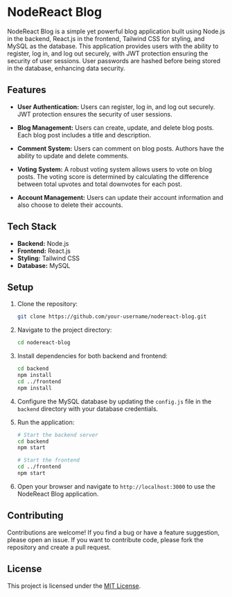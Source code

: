 # NodeReact Blog

NodeReact Blog is a simple yet powerful blog application built using Node.js in the backend, React.js in the frontend, Tailwind CSS for styling, and MySQL as the database. This application provides users with the ability to register, log in, and log out securely, with JWT protection ensuring the security of user sessions. User passwords are hashed before being stored in the database, enhancing data security.

## Features

- **User Authentication:** Users can register, log in, and log out securely. JWT protection ensures the security of user sessions.

- **Blog Management:** Users can create, update, and delete blog posts. Each blog post includes a title and description.

- **Comment System:** Users can comment on blog posts. Authors have the ability to update and delete comments.

- **Voting System:** A robust voting system allows users to vote on blog posts. The voting score is determined by calculating the difference between total upvotes and total downvotes for each post.

- **Account Management:** Users can update their account information and also choose to delete their accounts.

## Tech Stack

- **Backend:** Node.js
- **Frontend:** React.js
- **Styling:** Tailwind CSS
- **Database:** MySQL

## Setup

1. Clone the repository:

   ```bash
   git clone https://github.com/your-username/nodereact-blog.git
   ```

2. Navigate to the project directory:

   ```bash
   cd nodereact-blog
   ```

3. Install dependencies for both backend and frontend:

   ```bash
   cd backend
   npm install
   cd ../frontend
   npm install
   ```

4. Configure the MySQL database by updating the `config.js` file in the `backend` directory with your database credentials.

5. Run the application:

   ```bash
   # Start the backend server
   cd backend
   npm start

   # Start the frontend
   cd ../frontend
   npm start
   ```

6. Open your browser and navigate to `http://localhost:3000` to use the NodeReact Blog application.

## Contributing

Contributions are welcome! If you find a bug or have a feature suggestion, please open an issue. If you want to contribute code, please fork the repository and create a pull request.

## License

This project is licensed under the [MIT License](LICENSE).
